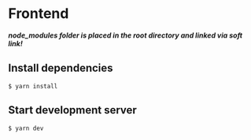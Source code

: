 # Frontend

***node_modules folder is placed in the root directory and linked via soft link!***

## Install dependencies

```
$ yarn install
```

## Start development server

```
$ yarn dev
```
